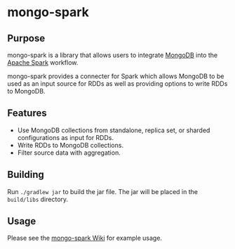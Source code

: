 # mongo-spark

## Purpose

mongo-spark is a library that allows users to integrate
[MongoDB](https://www.mongodb.com/)
into the
[Apache Spark](http://spark.apache.org/)
workflow.

mongo-spark provides a connecter for Spark which allows MongoDB to be used as
an input source for RDDs as well as providing options to write RDDs to MongoDB.

## Features
* Use MongoDB collections from standalone, replica set, or sharded
  configurations as input for RDDs.
* Write RDDs to MongoDB collections.
* Filter source data with aggregation.

## Building

Run `./gradlew jar` to build the jar file. The jar will be placed in the
`build/libs` directory.

## Usage

Please see the
[mongo-spark Wiki](https://github.com/mongodbinc-interns/mongo-spark/wiki)
for example usage.
